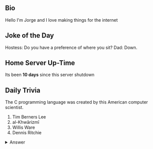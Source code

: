 ## Bio

Hello I'm Jorge and I love making things for the internet

## Joke of the Day

Hostess: Do you have a preference of where you sit?
Dad: Down.

## Home Server Up-Time

Its been **10 days** since this server shutdown


## Daily Trivia

The C programming language was created by this American computer scientist. 
 1. Tim Berners Lee
 2. al-Khwārizmī
 3. Willis Ware
 4. Dennis Ritchie

<details>
  <summary>Answer</summary>
  Dennis Ritchie
</details>
